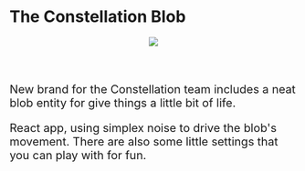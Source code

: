 # The Constellation Blob

<p align="center" style="margin-bottom: 4rem">
  <img src="./public/demo-blob.gif">
</p>

<p style="font-size: 1.25rem">New brand for the Constellation team includes a neat blob entity for give things a little bit of life.</p>

<p style="font-size: 1.25rem">React app, using simplex noise to drive the blob's movement. There are also some little settings that you can play with for fun.</p>